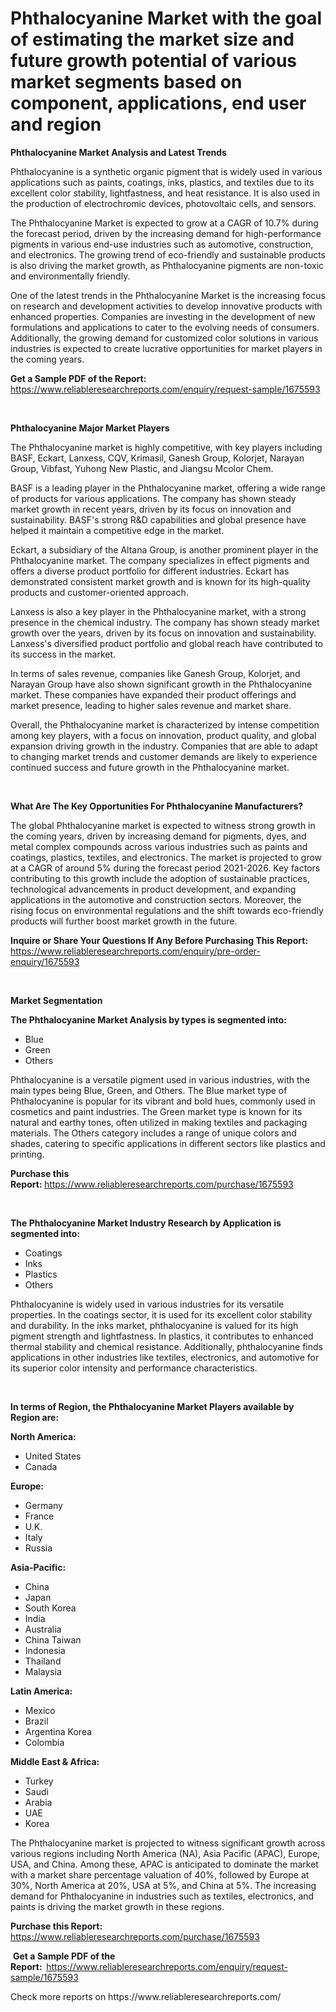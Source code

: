 <p><h1>Phthalocyanine Market with the goal of estimating the market size and future growth potential of various market segments based on component, applications, end user and region</h1></p><p><strong>Phthalocyanine Market Analysis and Latest Trends</strong></p>
<p><p>Phthalocyanine is a synthetic organic pigment that is widely used in various applications such as paints, coatings, inks, plastics, and textiles due to its excellent color stability, lightfastness, and heat resistance. It is also used in the production of electrochromic devices, photovoltaic cells, and sensors.</p><p>The Phthalocyanine Market is expected to grow at a CAGR of 10.7% during the forecast period, driven by the increasing demand for high-performance pigments in various end-use industries such as automotive, construction, and electronics. The growing trend of eco-friendly and sustainable products is also driving the market growth, as Phthalocyanine pigments are non-toxic and environmentally friendly.</p><p>One of the latest trends in the Phthalocyanine Market is the increasing focus on research and development activities to develop innovative products with enhanced properties. Companies are investing in the development of new formulations and applications to cater to the evolving needs of consumers. Additionally, the growing demand for customized color solutions in various industries is expected to create lucrative opportunities for market players in the coming years.</p></p>
<p><strong>Get a Sample PDF of the Report:&nbsp;</strong> <a href="https://www.reliableresearchreports.com/enquiry/request-sample/1675593">https://www.reliableresearchreports.com/enquiry/request-sample/1675593</a></p>
<p>&nbsp;</p>
<p><strong>Phthalocyanine Major Market Players</strong></p>
<p><p>The Phthalocyanine market is highly competitive, with key players including BASF, Eckart, Lanxess, CQV, Krimasil, Ganesh Group, Kolorjet, Narayan Group, Vibfast, Yuhong New Plastic, and Jiangsu Mcolor Chem. </p><p>BASF is a leading player in the Phthalocyanine market, offering a wide range of products for various applications. The company has shown steady market growth in recent years, driven by its focus on innovation and sustainability. BASF's strong R&D capabilities and global presence have helped it maintain a competitive edge in the market. </p><p>Eckart, a subsidiary of the Altana Group, is another prominent player in the Phthalocyanine market. The company specializes in effect pigments and offers a diverse product portfolio for different industries. Eckart has demonstrated consistent market growth and is known for its high-quality products and customer-oriented approach. </p><p>Lanxess is also a key player in the Phthalocyanine market, with a strong presence in the chemical industry. The company has shown steady market growth over the years, driven by its focus on innovation and sustainability. Lanxess's diversified product portfolio and global reach have contributed to its success in the market. </p><p>In terms of sales revenue, companies like Ganesh Group, Kolorjet, and Narayan Group have also shown significant growth in the Phthalocyanine market. These companies have expanded their product offerings and market presence, leading to higher sales revenue and market share. </p><p>Overall, the Phthalocyanine market is characterized by intense competition among key players, with a focus on innovation, product quality, and global expansion driving growth in the industry. Companies that are able to adapt to changing market trends and customer demands are likely to experience continued success and future growth in the Phthalocyanine market.</p></p>
<p>&nbsp;</p>
<p><strong>What Are The Key Opportunities For Phthalocyanine Manufacturers?</strong></p>
<p><p>The global Phthalocyanine market is expected to witness strong growth in the coming years, driven by increasing demand for pigments, dyes, and metal complex compounds across various industries such as paints and coatings, plastics, textiles, and electronics. The market is projected to grow at a CAGR of around 5% during the forecast period 2021-2026. Key factors contributing to this growth include the adoption of sustainable practices, technological advancements in product development, and expanding applications in the automotive and construction sectors. Moreover, the rising focus on environmental regulations and the shift towards eco-friendly products will further boost market growth in the future.</p></p>
<p><strong>Inquire or Share Your Questions If Any Before Purchasing This Report:</strong> <a href="https://www.reliableresearchreports.com/enquiry/pre-order-enquiry/1675593">https://www.reliableresearchreports.com/enquiry/pre-order-enquiry/1675593</a></p>
<p>&nbsp;</p>
<p><strong>Market Segmentation</strong></p>
<p><strong>The Phthalocyanine Market Analysis by types is segmented into:</strong></p>
<p><ul><li>Blue</li><li>Green</li><li>Others</li></ul></p>
<p><p>Phthalocyanine is a versatile pigment used in various industries, with the main types being Blue, Green, and Others. The Blue market type of Phthalocyanine is popular for its vibrant and bold hues, commonly used in cosmetics and paint industries. The Green market type is known for its natural and earthy tones, often utilized in making textiles and packaging materials. The Others category includes a range of unique colors and shades, catering to specific applications in different sectors like plastics and printing.</p></p>
<p><strong>Purchase this Report:&nbsp;</strong><a href="https://www.reliableresearchreports.com/purchase/1675593">https://www.reliableresearchreports.com/purchase/1675593</a></p>
<p>&nbsp;</p>
<p><strong>The Phthalocyanine Market Industry Research by Application is segmented into:</strong></p>
<p><ul><li>Coatings</li><li>Inks</li><li>Plastics</li><li>Others</li></ul></p>
<p><p>Phthalocyanine is widely used in various industries for its versatile properties. In the coatings sector, it is used for its excellent color stability and durability. In the inks market, phthalocyanine is valued for its high pigment strength and lightfastness. In plastics, it contributes to enhanced thermal stability and chemical resistance. Additionally, phthalocyanine finds applications in other industries like textiles, electronics, and automotive for its superior color intensity and performance characteristics.</p></p>
<p>&nbsp;</p>
<p><strong>In terms of Region, the Phthalocyanine Market Players available by Region are:</strong></p>
<p>
    <p> <strong> North America: </strong>
        <ul>
            <li>United States</li>
            <li>Canada</li>
        </ul>
        </p> 
    <p> <strong> Europe: </strong>
        <ul>
            <li>Germany</li>
            <li>France</li>
            <li>U.K.</li>
            <li>Italy</li>
            <li>Russia</li>
        </ul>
        </p> 
    <p> <strong> Asia-Pacific: </strong>
        <ul>
            <li>China</li>
            <li>Japan</li>
            <li>South Korea</li>
            <li>India</li>
            <li>Australia</li>
            <li>China Taiwan</li>
            <li>Indonesia</li>
            <li>Thailand</li>
            <li>Malaysia</li>
        </ul>
        </p> 
    <p> <strong> Latin America: </strong>
        <ul>
            <li>Mexico</li>
            <li>Brazil</li>
            <li>Argentina Korea</li>
            <li>Colombia</li>
        </ul>
        </p> 
    <p> <strong> Middle East & Africa: </strong>
        <ul>
            <li>Turkey</li>
            <li>Saudi</li>
            <li>Arabia</li>
            <li>UAE</li>
            <li>Korea</li>
        </ul>
    </p>
    </p>
<p><p>The Phthalocyanine market is projected to witness significant growth across various regions including North America (NA), Asia Pacific (APAC), Europe, USA, and China. Among these, APAC is anticipated to dominate the market with a market share percentage valuation of 40%, followed by Europe at 30%, North America at 20%, USA at 5%, and China at 5%. The increasing demand for Phthalocyanine in industries such as textiles, electronics, and paints is driving the market growth in these regions.</p></p>
<p><strong>Purchase this Report: </strong><a href="https://www.reliableresearchreports.com/purchase/1675593">https://www.reliableresearchreports.com/purchase/1675593</a></p>
<p>&nbsp;<strong>Get a Sample PDF of the Report:&nbsp;&nbsp;</strong><a href="https://www.reliableresearchreports.com/enquiry/request-sample/1675593">https://www.reliableresearchreports.com/enquiry/request-sample/1675593</a></p>
<p><strong></strong></p>
<p>Check more reports on https://www.reliableresearchreports.com/</p>